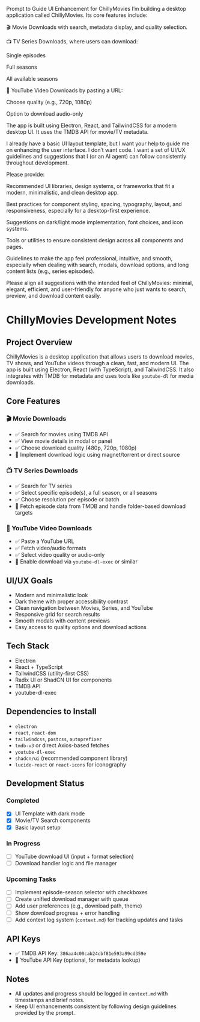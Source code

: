  Prompt to Guide UI Enhancement for ChillyMovies
I’m building a desktop application called ChillyMovies. Its core features include:

🎬 Movie Downloads with search, metadata display, and quality selection.

📺 TV Series Downloads, where users can download:

Single episodes

Full seasons

All available seasons

🎥 YouTube Video Downloads by pasting a URL:

Choose quality (e.g., 720p, 1080p)

Option to download audio-only

The app is built using Electron, React, and TailwindCSS for a modern desktop UI. It uses the TMDB API for movie/TV metadata.

I already have a basic UI layout template, but I want your help to guide me on enhancing the user interface. I don’t want code. I want a set of UI/UX guidelines and suggestions that I (or an AI agent) can follow consistently throughout development.

Please provide:

Recommended UI libraries, design systems, or frameworks that fit a modern, minimalistic, and clean desktop app.

Best practices for component styling, spacing, typography, layout, and responsiveness, especially for a desktop-first experience.

Suggestions on dark/light mode implementation, font choices, and icon systems.

Tools or utilities to ensure consistent design across all components and pages.

Guidelines to make the app feel professional, intuitive, and smooth, especially when dealing with search, modals, download options, and long content lists (e.g., series episodes).

Please align all suggestions with the intended feel of ChillyMovies: minimal, elegant, efficient, and user-friendly for anyone who just wants to search, preview, and download content easily.


# ChillyMovies Development Notes

## Project Overview
ChillyMovies is a desktop application that allows users to download movies, TV shows, and YouTube videos through a clean, fast, and modern UI. The app is built using Electron, React (with TypeScript), and TailwindCSS. It also integrates with TMDB for metadata and uses tools like `youtube-dl` for media downloads.

## Core Features

### 🎬 Movie Downloads
- ✅ Search for movies using TMDB API
- ✅ View movie details in modal or panel
- ✅ Choose download quality (480p, 720p, 1080p)
- 🔲 Implement download logic using magnet/torrent or direct source

### 📺 TV Series Downloads
- ✅ Search for TV series
- ✅ Select specific episode(s), a full season, or all seasons
- ✅ Choose resolution per episode or batch
- 🔲 Fetch episode data from TMDB and handle folder-based download targets

### 🎥 YouTube Video Downloads
- ✅ Paste a YouTube URL
- ✅ Fetch video/audio formats
- ✅ Select video quality or audio-only
- 🔲 Enable download via `youtube-dl-exec` or similar

## UI/UX Goals
- Modern and minimalistic look
- Dark theme with proper accessibility contrast
- Clean navigation between Movies, Series, and YouTube
- Responsive grid for search results
- Smooth modals with content previews
- Easy access to quality options and download actions

## Tech Stack
- Electron
- React + TypeScript
- TailwindCSS (utility-first CSS)
- Radix UI or ShadCN UI for components
- TMDB API
- youtube-dl-exec

## Dependencies to Install
- `electron`
- `react`, `react-dom`
- `tailwindcss`, `postcss`, `autoprefixer`
- `tmdb-v3` or direct Axios-based fetches
- `youtube-dl-exec`
- `shadcn/ui` (recommended component library)
- `lucide-react` or `react-icons` for iconography

## Development Status

### Completed
- [x] UI Template with dark mode
- [x] Movie/TV Search components
- [x] Basic layout setup

### In Progress
- [ ] YouTube download UI (input + format selection)
- [ ] Download handler logic and file manager

### Upcoming Tasks
- [ ] Implement episode-season selector with checkboxes
- [ ] Create unified download manager with queue
- [ ] Add user preferences (e.g., download path, theme)
- [ ] Show download progress + error handling
- [ ] Add context log system (`context.md`) for tracking updates and tasks

## API Keys
- ✅ TMDB API Key: `386aa4c00cab24cbf81e593a99cd359e`
- 🔲 YouTube API Key (optional, for metadata lookup)

## Notes
- All updates and progress should be logged in `context.md` with timestamps and brief notes.
- Keep UI enhancements consistent by following design guidelines provided by the prompt.
